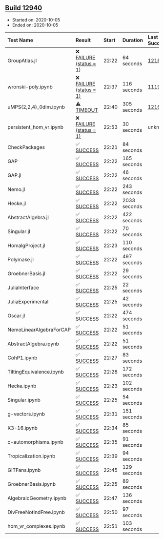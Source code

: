 ## [Build 12940](https://oscarci.mathematik.uni-kl.de/job/oscar/12940/)

* Started on: 2020-10-05
* Ended on: 2020-10-05

| Test Name    | Result | Start | Duration | Last Success | First Failure |
|:-------------|:-------|:------|:---------|:-------------|:--------------|
| GroupAtlas.jl | ❌ [FAILURE (status = 1)](https://oscarci.mathematik.uni-kl.de/job/oscar/12940/artifact/logs/build-12940/GroupAtlas.jl.log) | 22:22 | 64 seconds | [12167](https://oscarci.mathematik.uni-kl.de/job/oscar/12167/) | [12168](https://oscarci.mathematik.uni-kl.de/job/oscar/12168/) |
| wronski-poly.ipynb | ❌ [FAILURE (status = 1)](https://oscarci.mathematik.uni-kl.de/job/oscar/12940/artifact/logs/build-12940/wronski-poly.ipynb.log) | 22:37 | 116 seconds | [11192](https://oscarci.mathematik.uni-kl.de/job/oscar/11192/) | [11193](https://oscarci.mathematik.uni-kl.de/job/oscar/11193/) |
| uMPS(2,2,4)_0dim.ipynb | ⚠ [TIMEOUT](https://oscarci.mathematik.uni-kl.de/job/oscar/12940/artifact/logs/build-12940/uMPS-2-2-4-_0dim.ipynb.log) | 22:40 | 305 seconds | [12167](https://oscarci.mathematik.uni-kl.de/job/oscar/12167/) | [12168](https://oscarci.mathematik.uni-kl.de/job/oscar/12168/) |
| persistent_hom_vr.ipynb | ❌ [FAILURE (status = 1)](https://oscarci.mathematik.uni-kl.de/job/oscar/12940/artifact/logs/build-12940/persistent_hom_vr.ipynb.log) | 22:53 | 30 seconds | unknown | unknown |
| CheckPackages | ✅ [SUCCESS](https://oscarci.mathematik.uni-kl.de/job/oscar/12940/artifact/logs/build-12940/CheckPackages.log) | 22:21 | 84 seconds |  |  |
| GAP | ✅ [SUCCESS](https://oscarci.mathematik.uni-kl.de/job/oscar/12940/artifact/logs/build-12940/GAP.log) | 22:22 | 165 seconds |  |  |
| GAP.jl | ✅ [SUCCESS](https://oscarci.mathematik.uni-kl.de/job/oscar/12940/artifact/logs/build-12940/GAP.jl.log) | 22:22 | 46 seconds |  |  |
| Nemo.jl | ✅ [SUCCESS](https://oscarci.mathematik.uni-kl.de/job/oscar/12940/artifact/logs/build-12940/Nemo.jl.log) | 22:22 | 243 seconds |  |  |
| Hecke.jl | ✅ [SUCCESS](https://oscarci.mathematik.uni-kl.de/job/oscar/12940/artifact/logs/build-12940/Hecke.jl.log) | 22:22 | 2033 seconds |  |  |
| AbstractAlgebra.jl | ✅ [SUCCESS](https://oscarci.mathematik.uni-kl.de/job/oscar/12940/artifact/logs/build-12940/AbstractAlgebra.jl.log) | 22:22 | 422 seconds |  |  |
| Singular.jl | ✅ [SUCCESS](https://oscarci.mathematik.uni-kl.de/job/oscar/12940/artifact/logs/build-12940/Singular.jl.log) | 22:22 | 70 seconds |  |  |
| HomalgProject.jl | ✅ [SUCCESS](https://oscarci.mathematik.uni-kl.de/job/oscar/12940/artifact/logs/build-12940/HomalgProject.jl.log) | 22:23 | 110 seconds |  |  |
| Polymake.jl | ✅ [SUCCESS](https://oscarci.mathematik.uni-kl.de/job/oscar/12940/artifact/logs/build-12940/Polymake.jl.log) | 22:22 | 497 seconds |  |  |
| GroebnerBasis.jl | ✅ [SUCCESS](https://oscarci.mathematik.uni-kl.de/job/oscar/12940/artifact/logs/build-12940/GroebnerBasis.jl.log) | 22:22 | 29 seconds |  |  |
| JuliaInterface | ✅ [SUCCESS](https://oscarci.mathematik.uni-kl.de/job/oscar/12940/artifact/logs/build-12940/JuliaInterface.log) | 22:25 | 22 seconds |  |  |
| JuliaExperimental | ✅ [SUCCESS](https://oscarci.mathematik.uni-kl.de/job/oscar/12940/artifact/logs/build-12940/JuliaExperimental.log) | 22:25 | 42 seconds |  |  |
| Oscar.jl | ✅ [SUCCESS](https://oscarci.mathematik.uni-kl.de/job/oscar/12940/artifact/logs/build-12940/Oscar.jl.log) | 22:22 | 474 seconds |  |  |
| NemoLinearAlgebraForCAP | ✅ [SUCCESS](https://oscarci.mathematik.uni-kl.de/job/oscar/12940/artifact/logs/build-12940/NemoLinearAlgebraForCAP.log) | 22:22 | 51 seconds |  |  |
| AbstractAlgebra.ipynb | ✅ [SUCCESS](https://oscarci.mathematik.uni-kl.de/job/oscar/12940/artifact/logs/build-12940/AbstractAlgebra.ipynb.log) | 22:22 | 51 seconds |  |  |
| CohP1.ipynb | ✅ [SUCCESS](https://oscarci.mathematik.uni-kl.de/job/oscar/12940/artifact/logs/build-12940/CohP1.ipynb.log) | 22:27 | 83 seconds |  |  |
| TiltingEquivalence.ipynb | ✅ [SUCCESS](https://oscarci.mathematik.uni-kl.de/job/oscar/12940/artifact/logs/build-12940/TiltingEquivalence.ipynb.log) | 22:28 | 172 seconds |  |  |
| Hecke.ipynb | ✅ [SUCCESS](https://oscarci.mathematik.uni-kl.de/job/oscar/12940/artifact/logs/build-12940/Hecke.ipynb.log) | 22:23 | 102 seconds |  |  |
| Singular.ipynb | ✅ [SUCCESS](https://oscarci.mathematik.uni-kl.de/job/oscar/12940/artifact/logs/build-12940/Singular.ipynb.log) | 22:25 | 54 seconds |  |  |
| g-vectors.ipynb | ✅ [SUCCESS](https://oscarci.mathematik.uni-kl.de/job/oscar/12940/artifact/logs/build-12940/g-vectors.ipynb.log) | 22:31 | 151 seconds |  |  |
| K3-16.ipynb | ✅ [SUCCESS](https://oscarci.mathematik.uni-kl.de/job/oscar/12940/artifact/logs/build-12940/K3-16.ipynb.log) | 22:34 | 85 seconds |  |  |
| c-automorphisms.ipynb | ✅ [SUCCESS](https://oscarci.mathematik.uni-kl.de/job/oscar/12940/artifact/logs/build-12940/c-automorphisms.ipynb.log) | 22:35 | 91 seconds |  |  |
| Tropicalization.ipynb | ✅ [SUCCESS](https://oscarci.mathematik.uni-kl.de/job/oscar/12940/artifact/logs/build-12940/Tropicalization.ipynb.log) | 22:39 | 94 seconds |  |  |
| GITFans.ipynb | ✅ [SUCCESS](https://oscarci.mathematik.uni-kl.de/job/oscar/12940/artifact/logs/build-12940/GITFans.ipynb.log) | 22:45 | 129 seconds |  |  |
| GroebnerBasis.ipynb | ✅ [SUCCESS](https://oscarci.mathematik.uni-kl.de/job/oscar/12940/artifact/logs/build-12940/GroebnerBasis.ipynb.log) | 22:25 | 89 seconds |  |  |
| AlgebraicGeometry.ipynb | ✅ [SUCCESS](https://oscarci.mathematik.uni-kl.de/job/oscar/12940/artifact/logs/build-12940/AlgebraicGeometry.ipynb.log) | 22:47 | 136 seconds |  |  |
| DivFreeNotIndFree.ipynb | ✅ [SUCCESS](https://oscarci.mathematik.uni-kl.de/job/oscar/12940/artifact/logs/build-12940/DivFreeNotIndFree.ipynb.log) | 22:50 | 97 seconds |  |  |
| hom_vr_complexes.ipynb | ✅ [SUCCESS](https://oscarci.mathematik.uni-kl.de/job/oscar/12940/artifact/logs/build-12940/hom_vr_complexes.ipynb.log) | 22:51 | 103 seconds |  |  |
